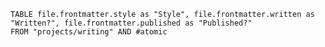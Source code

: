 ```dataview
TABLE file.frontmatter.style as "Style", file.frontmatter.written as "Written?", file.frontmatter.published as "Published?"
FROM "projects/writing" AND #atomic
```














